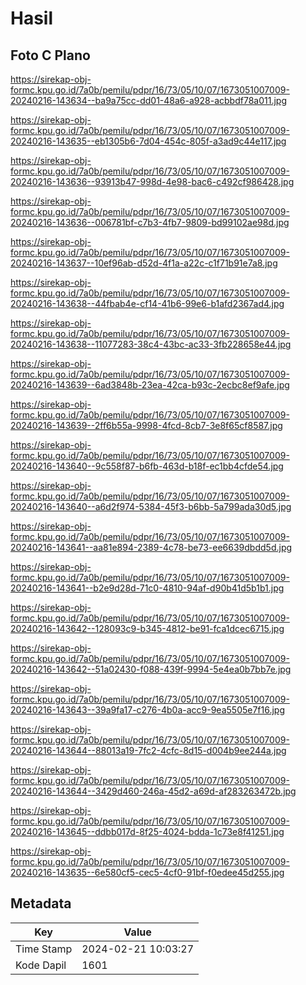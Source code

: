 # Hasil

## Foto C Plano

https://sirekap-obj-formc.kpu.go.id/7a0b/pemilu/pdpr/16/73/05/10/07/1673051007009-20240216-143634--ba9a75cc-dd01-48a6-a928-acbbdf78a011.jpg

https://sirekap-obj-formc.kpu.go.id/7a0b/pemilu/pdpr/16/73/05/10/07/1673051007009-20240216-143635--eb1305b6-7d04-454c-805f-a3ad9c44e117.jpg

https://sirekap-obj-formc.kpu.go.id/7a0b/pemilu/pdpr/16/73/05/10/07/1673051007009-20240216-143636--93913b47-998d-4e98-bac6-c492cf986428.jpg

https://sirekap-obj-formc.kpu.go.id/7a0b/pemilu/pdpr/16/73/05/10/07/1673051007009-20240216-143636--006781bf-c7b3-4fb7-9809-bd99102ae98d.jpg

https://sirekap-obj-formc.kpu.go.id/7a0b/pemilu/pdpr/16/73/05/10/07/1673051007009-20240216-143637--10ef96ab-d52d-4f1a-a22c-c1f71b91e7a8.jpg

https://sirekap-obj-formc.kpu.go.id/7a0b/pemilu/pdpr/16/73/05/10/07/1673051007009-20240216-143638--44fbab4e-cf14-41b6-99e6-b1afd2367ad4.jpg

https://sirekap-obj-formc.kpu.go.id/7a0b/pemilu/pdpr/16/73/05/10/07/1673051007009-20240216-143638--11077283-38c4-43bc-ac33-3fb228658e44.jpg

https://sirekap-obj-formc.kpu.go.id/7a0b/pemilu/pdpr/16/73/05/10/07/1673051007009-20240216-143639--6ad3848b-23ea-42ca-b93c-2ecbc8ef9afe.jpg

https://sirekap-obj-formc.kpu.go.id/7a0b/pemilu/pdpr/16/73/05/10/07/1673051007009-20240216-143639--2ff6b55a-9998-4fcd-8cb7-3e8f65cf8587.jpg

https://sirekap-obj-formc.kpu.go.id/7a0b/pemilu/pdpr/16/73/05/10/07/1673051007009-20240216-143640--9c558f87-b6fb-463d-b18f-ec1bb4cfde54.jpg

https://sirekap-obj-formc.kpu.go.id/7a0b/pemilu/pdpr/16/73/05/10/07/1673051007009-20240216-143640--a6d2f974-5384-45f3-b6bb-5a799ada30d5.jpg

https://sirekap-obj-formc.kpu.go.id/7a0b/pemilu/pdpr/16/73/05/10/07/1673051007009-20240216-143641--aa81e894-2389-4c78-be73-ee6639dbdd5d.jpg

https://sirekap-obj-formc.kpu.go.id/7a0b/pemilu/pdpr/16/73/05/10/07/1673051007009-20240216-143641--b2e9d28d-71c0-4810-94af-d90b41d5b1b1.jpg

https://sirekap-obj-formc.kpu.go.id/7a0b/pemilu/pdpr/16/73/05/10/07/1673051007009-20240216-143642--128093c9-b345-4812-be91-fca1dcec6715.jpg

https://sirekap-obj-formc.kpu.go.id/7a0b/pemilu/pdpr/16/73/05/10/07/1673051007009-20240216-143642--51a02430-f088-439f-9994-5e4ea0b7bb7e.jpg

https://sirekap-obj-formc.kpu.go.id/7a0b/pemilu/pdpr/16/73/05/10/07/1673051007009-20240216-143643--39a9fa17-c276-4b0a-acc9-9ea5505e7f16.jpg

https://sirekap-obj-formc.kpu.go.id/7a0b/pemilu/pdpr/16/73/05/10/07/1673051007009-20240216-143644--88013a19-7fc2-4cfc-8d15-d004b9ee244a.jpg

https://sirekap-obj-formc.kpu.go.id/7a0b/pemilu/pdpr/16/73/05/10/07/1673051007009-20240216-143644--3429d460-246a-45d2-a69d-af283263472b.jpg

https://sirekap-obj-formc.kpu.go.id/7a0b/pemilu/pdpr/16/73/05/10/07/1673051007009-20240216-143645--ddbb017d-8f25-4024-bdda-1c73e8f41251.jpg

https://sirekap-obj-formc.kpu.go.id/7a0b/pemilu/pdpr/16/73/05/10/07/1673051007009-20240216-143635--6e580cf5-cec5-4cf0-91bf-f0edee45d255.jpg


## Metadata

| Key        | Value               |
| ---------- | ------------------- |
| Time Stamp | 2024-02-21 10:03:27 |
| Kode Dapil | 1601                |



